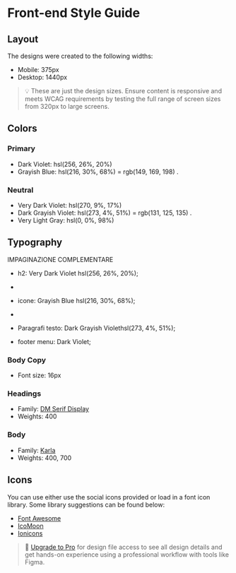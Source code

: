 # Front-end Style Guide

## Layout

The designs were created to the following widths:

- Mobile: 375px
- Desktop: 1440px

> 💡 These are just the design sizes. Ensure content is responsive and meets WCAG requirements by testing the full range of screen sizes from 320px to large screens.

## Colors

### Primary

- Dark Violet: hsl(256, 26%, 20%)
- Grayish Blue: hsl(216, 30%, 68%)  =  	rgb(149, 169, 198)  .

### Neutral

- Very Dark Violet: hsl(270, 9%, 17%)
- Dark Grayish Violet: hsl(273, 4%, 51%)   =   rgb(131, 125, 135)  .
- Very Light Gray: hsl(0, 0%, 98%)

## Typography
IMPAGINAZIONE COMPLEMENTARE
- h2: Very Dark Violet hsl(256, 26%, 20%);
+
- icone: Grayish Blue hsl(216, 30%, 68%);
+
- Paragrafi testo: Dark Grayish Violethsl(273, 4%, 51%);

- <a> footer menu: Dark Violet;


### Body Copy

- Font size: 16px

### Headings

- Family: [DM Serif Display](https://fonts.google.com/specimen/DM+Serif+Display)
- Weights: 400

### Body

- Family: [Karla](https://fonts.google.com/specimen/Karla)
- Weights: 400, 700

## Icons

You can use either use the social icons provided or load in a font icon library. Some library suggestions can be found below:

- [Font Awesome](https://fontawesome.com)
- [IcoMoon](https://icomoon.io)
- [Ionicons](https://ionicons.com)

> 💎 [Upgrade to Pro](https://www.frontendmentor.io/pro?ref=style-guide) for design file access to see all design details and get hands-on experience using a professional workflow with tools like Figma.


